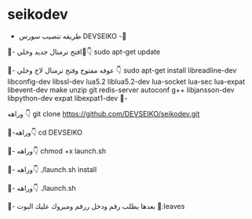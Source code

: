 # seikodev
- طريقه تنصيب سورس DEVSEIKO -:trident:  

:small_red_triangle:- افتح ترمنال جديد وخلي:wrench::point_down:  sudo apt-get update 




:small_red_triangle:- عوفه مفتوح وفتح ترمنال لاخ وخلي :point_down:  sudo apt-get install libreadline-dev libconfig-dev libssl-dev lua5.2 liblua5.2-dev lua-socket lua-sec lua-expat libevent-dev make unzip git redis-server autoconf g++ libjansson-dev libpython-dev expat libexpat1-dev  :small_red_triangle:- 





وراهه :point_down:  git clone https://github.com/DEVSEIKO/seikodev.git  





:small_red_triangle:-وراهه:point_down:  cd DEVSEIKO




:small_red_triangle:- وراهه:point_down:  chmod +x launch.sh 



:small_red_triangle:- وراهه:point_down:  ./launch.sh install  





:small_red_triangle:- وراهه:point_down:  ./launch.sh  




:small_red_triangle:- بعدها يطلب رقم ودخل ررقم ومبروك عليك البوت :revolving_hearts::leaves
